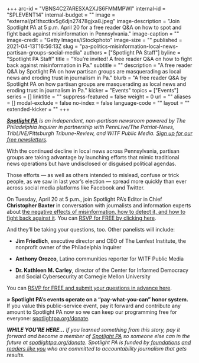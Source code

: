 +++
arc-id = "VBNS4C27ARESXA2XJS6FMMMPWI"
internal-id = "SPLEVENT14"
internal-budget = ""
image = "external/pt1thxctkv5g6djn27478gjxa8.jpeg"
image-description = "Join Spotlight PA at 5 p.m. April 20 for a free reader Q&A on how to spot and fight back against misinformation in Pennsylvania."
image-caption = ""
image-credit = "Getty Images/iStockphoto"
image-size = ""
published = 2021-04-13T16:56:13Z
slug = "pa-politics-misinformation-local-news-partisan-groups-social-media"
authors = ["Spotlight PA Staff"]
byline = "Spotlight PA Staff"
title = "You’re invited! A free reader Q&A on how to fight back against misinformation in Pa."
subtitle = ""
description = "A free reader Q&A by Spotlight PA on how partisan groups are masquerading as local news and eroding trust in journalism in Pa."
blurb = "A free reader Q&A by Spotlight PA on how partisan groups are masquerading as local news and eroding trust in journalism in Pa."
kicker = "Events"
topics = ["Events"]
series = []
linktitle = ""
suppress-featured = false
weight = 0
url = ""
aliases = []
modal-exclude = false
no-index = false
language-code = ""
layout = ""
extended-kicker = ""
+++

<a href="https://www.spotlightpa.org/"><i><b>Spotlight PA</b></i></a><i> is an independent, non-partisan newsroom powered by The Philadelphia Inquirer in partnership with PennLive/The Patriot-News, TribLIVE/Pittsburgh Tribune-Review, and WITF Public Media. </i><a href="https://www.spotlightpa.org/newsletters"><i>Sign up for our free newsletters</i></a><i>.</i>

With the continued decline in local news across Pennsylvania, partisan groups are taking advantage by launching efforts that mimic traditional news operations but have undisclosed or disguised political agendas.

Those efforts — as well as others intended to mislead, confuse or trick people, as we saw in last year’s election — spread more quickly than ever across social media platforms like Facebook and Twitter.

On Tuesday, April 20 at 5 p.m., join Spotlight PA’s Editor in Chief <b>Christopher Baxter</b> in conversation with journalists and information experts about <a href="https://www.crowdcast.io/e/misinformation" target=_blank>the negative effects of misinformation, how to detect it, and how to fight back against it</a>. You can <a href="https://www.crowdcast.io/e/misinformation" target=_blank>RSVP for FREE by clicking here</a>.

And they’ll be taking your questions, too. Other panelists will include:

- <b>Jim Friedlich</b>, executive director and CEO of The Lenfest Institute, the nonprofit owner of the Philadelphia Inquirer

- <b>Anthony Orozco</b>, Latino communities reporter for WITF Public Media

- <b>Dr. Kathleen M. Carley</b>, director of&nbsp;the&nbsp;Center for Informed Democracy and Social Cybersecurity&nbsp;at Carnegie Mellon University

You can <a href="https://www.crowdcast.io/e/misinformation" target=_blank>RSVP for FREE and submit your questions in advance here</a>.

<b>» Spotlight PA’s events operate on a “pay-what-you-can” honor system.</b> If you value this public-service event, pay it forward and contribute any amount to Spotlight PA now so we can keep our programming free for everyone: <a href="http://checkout.fundjournalism.org/memberform?org_id=spotlightpa&campaign=7015G0000003ZrjQAE">spotlightpa.org/donate</a>.

<i><b>WHILE YOU’RE HERE...</b></i><i> If you learned something from this story, pay it forward and become a member of </i><a href="https://www.spotlightpa.org/"><i>Spotlight PA</i></a><i> so someone else can in the future at </i><a href="http://spotlightpa.org/donate"><i>spotlightpa.org/donate</i></a><i>. Spotlight PA is funded by</i><a href="https://www.spotlightpa.org/support"><i> foundations</i></a><i> </i><a href="https://www.spotlightpa.org/support"><i>and readers like you</i></a><i> who are committed to accountability journalism that gets results.</i>
